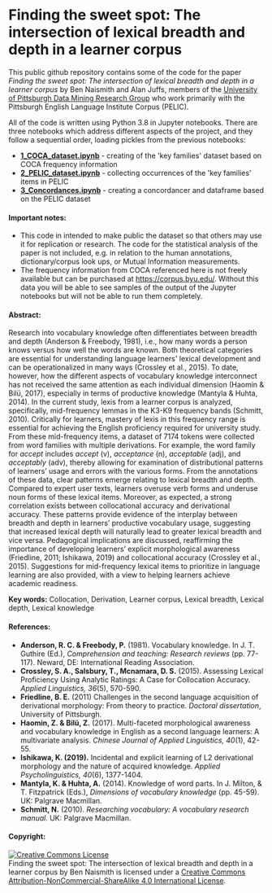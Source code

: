 <h1>Finding the sweet spot: The intersection of lexical breadth and depth in a learner corpus</h1>

This public github repository contains some of the code for the paper *Finding the sweet spot: The intersection of lexical breadth and depth in a learner corpus* by Ben Naismith and Alan Juffs, members of the [University of Pittsburgh Data Mining Research Group](https://github.com/ELI-Data-Mining-Group) who work primarily with the Pittsburgh English Language Institute Corpus (PELIC).

All of the code is written using Python 3.8 in Jupyter notebooks. There are three notebooks which address different aspects of the project, and they follow a sequential order, loading pickles from the previous notebooks:  

  - [**1_COCA_dataset.ipynb**](https://github.com/ELI-Data-Mining-Group/Lexical_depth_Naismith_et_al_2020/blob/master/1_COCA_dataset.ipynb) - creating of the 'key families' dataset based on COCA frequency information
  - [**2_PELIC_dataset.ipynb**](https://github.com/ELI-Data-Mining-Group/Lexical_depth_Naismith_et_al_2020/blob/master/2_PELIC_dataset.ipynb) - collecting occurrences of the 'key families' items in PELIC
  - [**3_Concordances.ipynb**](https://github.com/ELI-Data-Mining-Group/Lexical_depth_Naismith_et_al_2020/blob/master/3_Concordances.ipynb) - creating a concordancer and dataframe based on the PELIC dataset

#### Important notes:
- This code in intended to make public the dataset so that others may use it for replication or research. The code for the statistical analysis of the paper is not included, e.g. in relation to the human annotations, dictionary/corpus look ups, or Mutual Information measurements.
- The frequency information from COCA referenced here is not freely available but can be purchased at https://corpus.byu.edu/. Without this data you will be able to see samples of the output of the Jupyter notebooks but will not be able to run them completely.

#### Abstract:
Research into vocabulary knowledge often differentiates between breadth and depth (Anderson & Freebody, 1981), i.e., how many words a person knows versus how well the words are known. Both theoretical categories are essential for understanding language learners' lexical development and can be operationalized in many ways (Crossley et al., 2015). To date, however, how the different aspects of vocabulary knowledge interconnect has not received the same attention as each individual dimension (Haomin & Bilü, 2017), especially in terms of productive knowledge (Mantyla & Huhta, 2014).
In the current study, lexis from a learner corpus is analyzed, specifically, mid-frequency lemmas in the K3-K9 frequency bands (Schmitt, 2010). Critically for learners, mastery of lexis in this frequency range is essential for achieving the English proficiency required for university study. From these mid-frequency items, a dataset of 7174 tokens were collected from word families with multiple derivations. For example, the word family for _accept_ includes _accept_ (v), _acceptance_ (n), _acceptable_ (adj), and _acceptably_ (adv), thereby allowing for examination of distributional patterns of learners’ usage and errors with the various forms.
From the annotations of these data, clear patterns emerge relating to lexical breadth and depth. Compared to expert user texts, learners overuse verb forms and underuse noun forms of these lexical items. Moreover, as expected, a strong correlation exists between collocational accuracy and derivational accuracy. These patterns provide evidence of the interplay between breadth and depth in learners’ productive vocabulary usage, suggesting that increased lexical depth will naturally lead to greater lexical breadth and vice versa. Pedagogical implications are discussed, reaffirming the importance of developing learners’ explicit morphological awareness (Friedline, 2011; Ishikawa, 2019) and collocational accuracy (Crossley et al., 2015). Suggestions for mid-frequency lexical items to prioritize in language learning are also provided, with a view to helping learners achieve academic readiness.


**Key words:** Collocation, Derivation, Learner corpus, Lexical breadth, Lexical depth, Lexical knowledge


#### References:
- **Anderson, R. C. & Freebody, P.** (1981). Vocabulary knowledge. In J. T. Guthire (Ed.), *Comprehension and teaching: Research reviews* (pp. 77-117). Neward, DE: International Reading Association.  
- **Crossley, S. A., Salsbury, T., Mcnamara, D. S.** (2015). Assessing Lexical Proficiency Using Analytic Ratings: A Case for Collocation Accuracy. *Applied Linguistics, 36*(5), 570-590.  
- **Friedline, B. E.** (2011) Challenges in the second language acquisition of derivational morphology: From theory to practice. *Doctoral dissertation*, University of Pittsburgh.  
- **Haomin, Z. & Bilü, Z.** (2017). Multi-faceted morphological awareness and vocabulary knowledge in English as a second language learners: A multivariate analysis. *Chinese Journal of Applied Linguistics, 40*(1), 42-55.  
- **Ishikawa, K. (2019).** Incidental and explicit learning of L2 derivational morphology and the nature of acquired knowledge. *Applied Psycholinguistics, 40*(6), 1377-1404.  
- **Mantyla, K. & Huhta, A.** (2014). Knowledge of word parts. In J. Milton, & T. Fitzpatrick (Eds.), *Dimensions of vocabulary knowledge* (pp. 45-59). UK: Palgrave Macmillan.  
- **Schmitt, N.** (2010). *Researching vocabulary: A vocabulary research manual.* UK: Palgrave Macmillan.  

#### Copyright:
<a rel="license" href="http://creativecommons.org/licenses/by-nc-sa/4.0/"><img alt="Creative Commons License" style="border-width:0" src="https://i.creativecommons.org/l/by-nc-sa/4.0/88x31.png" /></a><br /><span xmlns:dct="http://purl.org/dc/terms/" property="dct:title">Finding the sweet spot: The intersection of lexical breadth and depth in a learner corpus</span> by <span xmlns:cc="http://creativecommons.org/ns#" property="cc:attributionName">Ben Naismith</span> is licensed under a <a rel="license" href="http://creativecommons.org/licenses/by-nc-sa/4.0/">Creative Commons Attribution-NonCommercial-ShareAlike 4.0 International License</a>.
